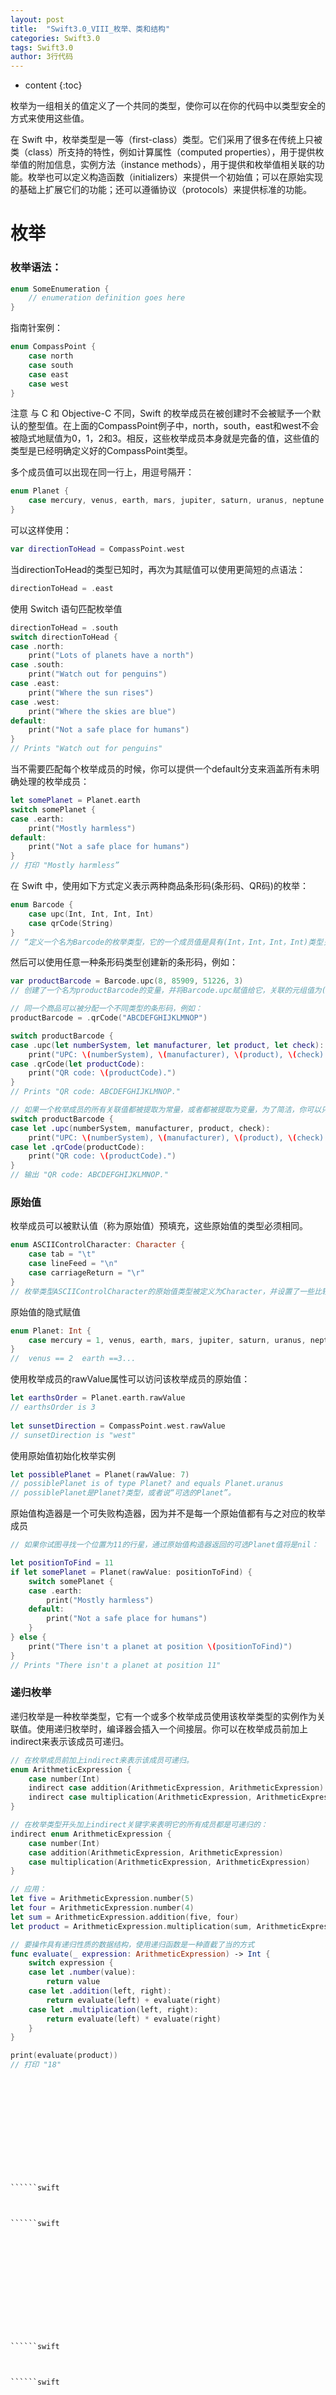 ```yaml
---
layout: post
title:  "Swift3.0_VIII_枚举、类和结构"
categories: Swift3.0
tags: Swift3.0
author: 3行代码
---
```


* content
{:toc}

枚举为一组相关的值定义了一个共同的类型，使你可以在你的代码中以类型安全的方式来使用这些值。

在 Swift 中，枚举类型是一等（first-class）类型。它们采用了很多在传统上只被类（class）所支持的特性，例如计算属性（computed properties），用于提供枚举值的附加信息，实例方法（instance methods），用于提供和枚举值相关联的功能。枚举也可以定义构造函数（initializers）来提供一个初始值；可以在原始实现的基础上扩展它们的功能；还可以遵循协议（protocols）来提供标准的功能。

# 枚举

### 枚举语法：

```swift
enum SomeEnumeration {
    // enumeration definition goes here
}
```

指南针案例：
```swift
enum CompassPoint {
    case north
    case south
    case east
    case west
}
```

注意
与 C 和 Objective-C 不同，Swift 的枚举成员在被创建时不会被赋予一个默认的整型值。在上面的CompassPoint例子中，north，south，east和west不会被隐式地赋值为0，1，2和3。相反，这些枚举成员本身就是完备的值，这些值的类型是已经明确定义好的CompassPoint类型。

多个成员值可以出现在同一行上，用逗号隔开：
```swift
enum Planet {
    case mercury, venus, earth, mars, jupiter, saturn, uranus, neptune
}
```

可以这样使用：
```swift
var directionToHead = CompassPoint.west
```

当directionToHead的类型已知时，再次为其赋值可以使用更简短的点语法：
```swift
directionToHead = .east
```

使用 Switch 语句匹配枚举值
```swift
directionToHead = .south
switch directionToHead {
case .north:
    print("Lots of planets have a north")
case .south:
    print("Watch out for penguins")
case .east:
    print("Where the sun rises")
case .west:
    print("Where the skies are blue")
default:
    print("Not a safe place for humans")
}
// Prints "Watch out for penguins"
```


当不需要匹配每个枚举成员的时候，你可以提供一个default分支来涵盖所有未明确处理的枚举成员：
```swift
let somePlanet = Planet.earth
switch somePlanet {
case .earth:
    print("Mostly harmless")
default:
    print("Not a safe place for humans")
}
// 打印 "Mostly harmless”
```


在 Swift 中，使用如下方式定义表示两种商品条形码(条形码、QR码)的枚举：
```swift
enum Barcode {
    case upc(Int, Int, Int, Int)
    case qrCode(String)
}
// “定义一个名为Barcode的枚举类型，它的一个成员值是具有(Int，Int，Int，Int)类型关联值的upc，另一个成员值是具有String类型关联值的qrCode。”
```

然后可以使用任意一种条形码类型创建新的条形码，例如：
```swift
var productBarcode = Barcode.upc(8, 85909, 51226, 3)
// 创建了一个名为productBarcode的变量，并将Barcode.upc赋值给它，关联的元组值为(8, 85909, 51226, 3)。

// 同一个商品可以被分配一个不同类型的条形码，例如：
productBarcode = .qrCode("ABCDEFGHIJKLMNOP")

switch productBarcode {
case .upc(let numberSystem, let manufacturer, let product, let check):
    print("UPC: \(numberSystem), \(manufacturer), \(product), \(check).")
case .qrCode(let productCode):
    print("QR code: \(productCode).")
}
// Prints "QR code: ABCDEFGHIJKLMNOP."

// 如果一个枚举成员的所有关联值都被提取为常量，或者都被提取为变量，为了简洁，你可以只在成员名称前标注一个let或者var：
switch productBarcode {
case let .upc(numberSystem, manufacturer, product, check):
    print("UPC: \(numberSystem), \(manufacturer), \(product), \(check).")
case let .qrCode(productCode):
    print("QR code: \(productCode).")
}
// 输出 "QR code: ABCDEFGHIJKLMNOP."
```

### 原始值

枚举成员可以被默认值（称为原始值）预填充，这些原始值的类型必须相同。

```swift
enum ASCIIControlCharacter: Character {
    case tab = "\t"
    case lineFeed = "\n"
    case carriageReturn = "\r"
}
// 枚举类型ASCIIControlCharacter的原始值类型被定义为Character，并设置了一些比较常见的 ASCII 控制字符
```


原始值的隐式赋值
```swift
enum Planet: Int {
    case mercury = 1, venus, earth, mars, jupiter, saturn, uranus, neptune
}
//  venus == 2  earth ==3...
```

使用枚举成员的rawValue属性可以访问该枚举成员的原始值：
```swift
let earthsOrder = Planet.earth.rawValue
// earthsOrder is 3
 
let sunsetDirection = CompassPoint.west.rawValue
// sunsetDirection is "west"
```


使用原始值初始化枚举实例

```swift
let possiblePlanet = Planet(rawValue: 7)
// possiblePlanet is of type Planet? and equals Planet.uranus
// possiblePlanet是Planet?类型，或者说“可选的Planet”。
```

原始值构造器是一个可失败构造器，因为并不是每一个原始值都有与之对应的枚举成员
```swift
// 如果你试图寻找一个位置为11的行星，通过原始值构造器返回的可选Planet值将是nil：

let positionToFind = 11
if let somePlanet = Planet(rawValue: positionToFind) {
    switch somePlanet {
    case .earth:
        print("Mostly harmless")
    default:
        print("Not a safe place for humans")
    }
} else {
    print("There isn't a planet at position \(positionToFind)")
}
// Prints "There isn't a planet at position 11"
```

### 递归枚举

递归枚举是一种枚举类型，它有一个或多个枚举成员使用该枚举类型的实例作为关联值。使用递归枚举时，编译器会插入一个间接层。你可以在枚举成员前加上indirect来表示该成员可递归。

```swift
// 在枚举成员前加上indirect来表示该成员可递归。
enum ArithmeticExpression {
    case number(Int)
    indirect case addition(ArithmeticExpression, ArithmeticExpression)
    indirect case multiplication(ArithmeticExpression, ArithmeticExpression)
}

// 在枚举类型开头加上indirect关键字来表明它的所有成员都是可递归的：
indirect enum ArithmeticExpression {
    case number(Int)
    case addition(ArithmeticExpression, ArithmeticExpression)
    case multiplication(ArithmeticExpression, ArithmeticExpression)
}

// 应用：
let five = ArithmeticExpression.number(5)
let four = ArithmeticExpression.number(4)
let sum = ArithmeticExpression.addition(five, four)
let product = ArithmeticExpression.multiplication(sum, ArithmeticExpression.number(2))

// 要操作具有递归性质的数据结构，使用递归函数是一种直截了当的方式
func evaluate(_ expression: ArithmeticExpression) -> Int {
    switch expression {
    case let .number(value):
        return value
    case let .addition(left, right):
        return evaluate(left) + evaluate(right)
    case let .multiplication(left, right):
        return evaluate(left) * evaluate(right)
    }
}

print(evaluate(product))
// 打印 "18"
```




```swift

```

```swift

```

```swift

```

```swift

```

```swift

```

```swift

```

```swift

```

```swift

```

```swift

```


```swift

```



```swift

```



```swift

``````swift

```




```swift

```


```swift

``````swift

```




```swift

```
```swift

```

```swift

```

```swift

```

```swift

```

```swift

```

```swift

```

```swift

```

```swift

```


```swift

```



```swift

```



```swift

``````swift

```




```swift

```


```swift

``````swift

```




```swift

```
```swift

```

```swift

```

```swift

```

```swift

```

```swift

```

```swift

```

```swift

```

```swift

```


```swift

```



```swift

```



```swift

``````swift

```




```swift

```


```swift

``````swift

```




```swift

```
```swift

```

```swift

```

```swift

```

```swift

```

```swift

```

```swift

```

```swift

```

```swift

```


```swift

```



```swift

```



```swift

``````swift

```




```swift

```


```swift

``````swift

```




```swift

```
```swift

```

```swift

```

```swift

```

```swift

```

```swift

```

```swift

```

```swift

```

```swift

```


```swift

```



```swift

```



```swift

``````swift

```




```swift

```


```swift

``````swift

```




```swift

```
```swift

```

```swift

```

```swift

```

```swift

```

```swift

```

```swift

```

```swift

```

```swift

```


```swift

```



```swift

```



```swift

``````swift

```




```swift

```


```swift

``````swift

```




```swift

```
```swift

```

```swift

```

```swift

```

```swift

```

```swift

```

```swift

```

```swift

```

```swift

```


```swift

```



```swift

```



```swift

``````swift

```




```swift

```


```swift

``````swift

```




```swift

```
```swift

```

```swift

```

```swift

```

```swift

```

```swift

```

```swift

```

```swift

```

```swift

```


```swift

```



```swift

```



```swift

``````swift

```




```swift

```


```swift

``````swift

```




```swift

```
```swift

```

```swift

```

```swift

```

```swift

```

```swift

```

```swift

```

```swift

```

```swift

```


```swift

```



```swift

```



```swift

``````swift

```




```swift

```


```swift

``````swift

```




```swift

```
